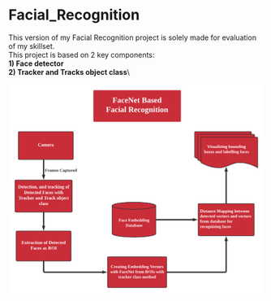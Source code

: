 # Facial_Recognition

This version of my Facial Recognition project is solely made for evaluation of my skillset.\
This project is based on 2 key components:\
    **1) Face detector**\
    **2) Tracker and Tracks object class**\

![alt text](https://github.com/noorraghib12/Facial_Recognition/blob/main/utils/image.png?raw=true)

